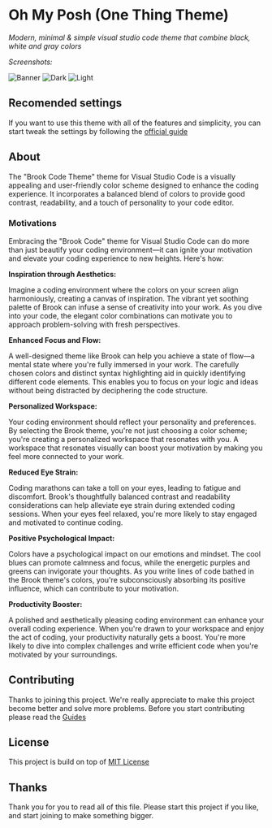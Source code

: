 # Oh My Posh (One Thing Theme)

_Modern, minimal & simple visual studio code theme that combine black, white and gray colors_

_Screenshots:_

![Banner](https://cdn.hashnode.com/res/hashnode/image/upload/v1732187828243/cc1d78a8-387f-457e-841e-20f9528588e9.png)
![Dark](https://cdn.hashnode.com/res/hashnode/image/upload/v1732697877111/1d2058fb-5e79-4161-8eb4-d8499c417862.png)
![Light](https://cdn.hashnode.com/res/hashnode/image/upload/v1732697882888/38a90c00-33dc-4e78-8315-3368610d46c5.png)

## Recomended settings

If you want to use this theme with all of the features and simplicity, you can start tweak the settings by following the [official guide](https://brookcodetheme.vercel.app/docs)

## About

The "Brook Code Theme" theme for Visual Studio Code is a visually appealing and user-friendly color scheme designed to enhance the coding experience. It incorporates a balanced blend of colors to provide good contrast, readability, and a touch of personality to your code editor.

### Motivations

Embracing the "Brook Code" theme for Visual Studio Code can do more than just beautify your coding environment—it can ignite your motivation and elevate your coding experience to new heights. Here's how:

**Inspiration through Aesthetics:**

Imagine a coding environment where the colors on your screen align harmoniously, creating a canvas of inspiration. The vibrant yet soothing palette of Brook can infuse a sense of creativity into your work. As you dive into your code, the elegant color combinations can motivate you to approach problem-solving with fresh perspectives.

**Enhanced Focus and Flow:**

A well-designed theme like Brook can help you achieve a state of flow—a mental state where you're fully immersed in your work. The carefully chosen colors and distinct syntax highlighting aid in quickly identifying different code elements. This enables you to focus on your logic and ideas without being distracted by deciphering the code structure.

**Personalized Workspace:**

Your coding environment should reflect your personality and preferences. By selecting the Brook theme, you're not just choosing a color scheme; you're creating a personalized workspace that resonates with you. A workspace that resonates visually can boost your motivation by making you feel more connected to your work.

**Reduced Eye Strain:**

Coding marathons can take a toll on your eyes, leading to fatigue and discomfort. Brook's thoughtfully balanced contrast and readability considerations can help alleviate eye strain during extended coding sessions. When your eyes feel relaxed, you're more likely to stay engaged and motivated to continue coding.

**Positive Psychological Impact:**

Colors have a psychological impact on our emotions and mindset. The cool blues can promote calmness and focus, while the energetic purples and greens can invigorate your thoughts. As you write lines of code bathed in the Brook theme's colors, you're subconsciously absorbing its positive influence, which can contribute to your motivation.

**Productivity Booster:**

A polished and aesthetically pleasing coding environment can enhance your overall coding experience. When you're drawn to your workspace and enjoy the act of coding, your productivity naturally gets a boost. You're more likely to dive into complex challenges and write efficient code when you're motivated by your surroundings.

## Contributing

Thanks to joining this project. We're really appreciate to make this project become better and solve more problems. Before you start contributing please read the [Guides](.CONTRIBUTING.md)

## License

This project is build on top of [MIT License](LICENSE)

## Thanks

Thank you for you to read all of this file. Please start this project if you like, and start joining to make something bigger.
